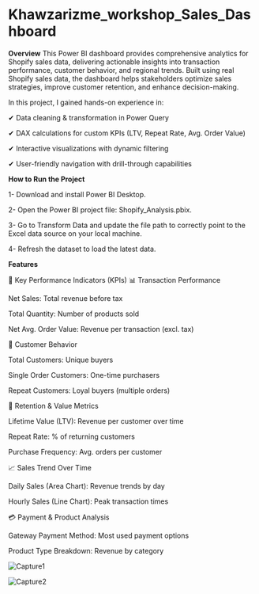 # Khawzarizme_workshop_Sales_Dashboard

**Overview**
This Power BI dashboard provides comprehensive analytics for Shopify sales data, delivering actionable insights into transaction performance, customer behavior, and regional trends. Built using real Shopify sales data, the dashboard helps stakeholders optimize sales strategies, improve customer retention, and enhance decision-making.

In this project, I gained hands-on experience in:

✔ Data cleaning & transformation in Power Query

✔ DAX calculations for custom KPIs (LTV, Repeat Rate, Avg. Order Value)

✔ Interactive visualizations with dynamic filtering

✔ User-friendly navigation with drill-through capabilities

**How to Run the Project**

1- Download and install Power BI Desktop.

2- Open the Power BI project file: Shopify_Analysis.pbix.

3- Go to Transform Data and update the file path to correctly point to the Excel data source on your local machine.

4- Refresh the dataset to load the latest data.

**Features**

🔹 Key Performance Indicators (KPIs)
📊 Transaction Performance

Net Sales: Total revenue before tax

Total Quantity: Number of products sold

Net Avg. Order Value: Revenue per transaction (excl. tax)

👥 Customer Behavior

Total Customers: Unique buyers

Single Order Customers: One-time purchasers

Repeat Customers: Loyal buyers (multiple orders)

🔄 Retention & Value Metrics

Lifetime Value (LTV): Revenue per customer over time

Repeat Rate: % of returning customers

Purchase Frequency: Avg. orders per customer


📈 Sales Trend Over Time

Daily Sales (Area Chart): Revenue trends by day

Hourly Sales (Line Chart): Peak transaction times

💳 Payment & Product Analysis

Gateway Payment Method: Most used payment options

Product Type Breakdown: Revenue by category


![Capture1](https://github.com/user-attachments/assets/3ed3594d-68f1-4dfa-b58f-fd9eae4f54b2)

![Capture2](https://github.com/user-attachments/assets/3825199a-a0e5-415e-9908-804e2cd5c880)
